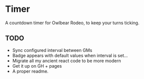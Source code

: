 # Timer
A countdown timer for Owlbear Rodeo, to keep your turns ticking.

## TODO
- Sync configured interval between GMs
- Badge appears with default values when interval is set...
- Migrate all my ancient react code to be more modern
- Get it up on GH + pages
- A proper readme.

